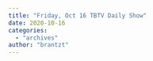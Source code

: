 ```yaml
---
title: "Friday, Oct 16 TBTV Daily Show"
date: 2020-10-16
categories: 
  - "archives"
author: "brantzt"
---
```



